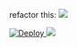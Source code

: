 refactor this:
<a href="https://sonarcloud.io/dashboard?id=xinnyi_xinnyi_api">
  <img src="https://sonarcloud.io/api/project_badges/quality_gate?project=xinnyi_xinnyi_api">
</a>

<a href="https://heroku.com/deploy">
  <img src="https://www.herokucdn.com/deploy/button.svg" alt="Deploy">
</a>

<a href="https://travis-ci.org/github/xinnyi/xinnyi_api">
  <img src="https://travis-ci.org/xinnyi/xinnyi_api.svg?branch=master">
</a>




